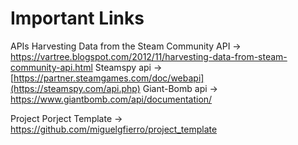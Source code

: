 # Important Links 

APIs
Harvesting Data from the Steam Community API -> https://vartree.blogspot.com/2012/11/harvesting-data-from-steam-community-api.html
Steamspy api -> [https://partner.steamgames.com/doc/webapi](https://steamspy.com/api.php)
Giant-Bomb api -> https://www.giantbomb.com/api/documentation/

Project
Porject Template -> https://github.com/miguelgfierro/project_template
